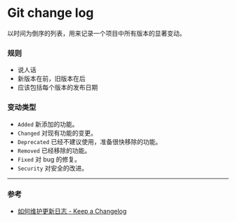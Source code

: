 # Git change log

以时间为倒序的列表，用来记录一个项目中所有版本的显著变动。


### 规则

- 说人话
- 新版本在前，旧版本在后
- 应该包括每个版本的发布日期


### 变动类型

- `Added` 新添加的功能。
- `Changed` 对现有功能的变更。
- `Deprecated` 已经不建议使用，准备很快移除的功能。
- `Removed` 已经移除的功能。
- `Fixed` 对 bug 的修复。
- `Security` 对安全的改进。



---

### 参考

- [如何维护更新日志 - Keep a Changelog](https://keepachangelog.com/zh-CN/1.0.0/)
